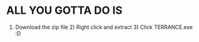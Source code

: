 # ALL YOU GOTTA DO IS
1) Download the zip file      2) Right click and extract     3) Click TERRANCE.exe    :D
